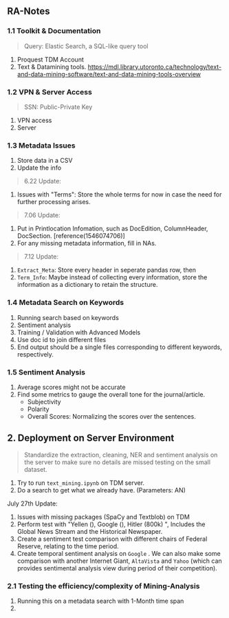 ## RA-Notes

### 1.1 Toolkit & Documentation

> Query: Elastic Search, a SQL-like query tool
1. Proquest TDM Account
2. Text & Datamining tools. https://mdl.library.utoronto.ca/technology/text-and-data-mining-software/text-and-data-mining-tools-overview

   
### 1.2  VPN & Server Access

> SSN: Public-Private Key

1. VPN access
2. Server

### 1.3 Metadata Issues

1. Store data in a CSV
2. Update the info 

> 6.22 Update: 
1. Issues with "Terms": Store the whole terms for now in case the need for further processing arises. 

> 7.06 Update:
1. Put in Printlocation Infomation, such as DocEdition, ColumnHeader, DocSection. [reference(1546074706)]
2. For any missing metadata information, fill in NAs. 

> 7.12 Update:
1. `Extract_Meta`: Store every header in seperate pandas row, then 
2. `Term_Info`: Maybe instead of collecting every information, store the information as a dictionary to retain the structure. 

### 1.4 Metadata Search on Keywords

1. Running search based on keywords
2. Sentiment analysis
3. Training / Validation with Advanced Models
4. Use doc id to join different files
5. End output should be a single files corresponding to different keywords, respectively.

### 1.5 Sentiment Analysis

1. Average scores might not be accurate 
2. Find some metrics to gauge the overall tone for the journal/article. 
    - Subjectivity
    - Polarity
    - Overall Scores: Normalizing the scores over the sentences. 

## 2. Deployment on Server Environment

> Standardize the extraction, cleaning, NER and sentiment analysis on the server to make sure no details are missed testing on the small dataset.
1. Try to run `text_mining.ipynb` on TDM server. 
2. Do a search to get what we already have. (Parameters: AN)

July 27th Update: 
1. Issues with missing packages (SpaCy and Textblob) on TDM
2. Perform test with "Yellen (), Google (), Hitler (800k) ", Includes the Global News Stream and the Historical Newspaper. 
3. Create a sentiment test comparison with different chairs of Federal Reserve, relating to the time period. 
4. Create temporal sentiment analysis on `Google` . We can also make some comparison with another Internet Giant, `AltaVista` and `Yahoo` (which can provides sentimental analysis view during period of their competition). 


### 2.1 Testing the efficiency/complexity of Mining-Analysis

1. Running this on a metadata search with 1-Month time span
2. 
